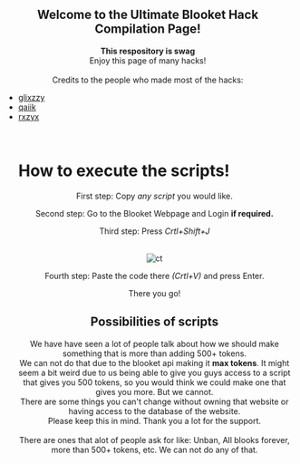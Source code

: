  <h2 align="center">Welcome to the Ultimate Blooket Hack Compilation Page!</h2>

  <p align="center">
    <b>This respository is swag</b><br>
   Enjoy this page of many hacks!<br>
    <br>
  Credits to the people who made most of the hacks:<br>
    <ul>
      <li><a href="https://github.com/therealgliz/blooket-hacks">glixzzy</a></li>
      <li><a href="https://github.com/qaiik/blkt-reader">qaiik</a></li>
      <li><a href="https://github.com/rxzyx/Blooket-Hacks">rxzyx</a></li>
  </p>
  <br>

# How to execute the scripts!
 <p align="center">
  First step: Copy <i>any script</i> you would like.
 <p align="center">  
  Second step: Go to the Blooket Webpage and Login <b>if required.</b>
 <p align="center">
  Third step: Press <i>Crtl+Shift+J</i>
  <br>
  <br><p align="center">
<img src="https://user-images.githubusercontent.com/80642858/171067368-c40a3cbf-93a6-4d4f-b5b9-76a3bda0b636.png" alt="ct">

<p align="center">
  Fourth step: Paste the code there <i>(Crtl+V)</i> and press Enter.
<p align="center">
There you go!
  <h2 align="center">Possibilities of scripts</h2>

  <p align="center">
    We have have seen a lot of people talk about how we should make something that is more than adding 500+ tokens.<br>
 We can not do that due to the blooket api making it <b>max tokens</b>. It might seem a bit weird due to us being able to give you guys access to a script that gives you 500 tokens, so you would think we could make one that gives you more. But we cannot.<br>
    There are some things you can't change without owning that website or having access to the database of the website.<br>
    Please keep this in mind. Thank you a lot for the support.<br>
    <br>
    There are ones that alot of people ask for like: Unban, All blooks forever, more than 500+ tokens, etc. We can not do any of that.
  </p>
</div>
